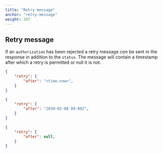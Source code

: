 ```yaml
---
title: "Retry message"
anchor: "retry-message"
weight: 207
---
```


## Retry message

If an `authorization` has been rejected a retry message _can_ be sent in the
response in addition to the `status`. The message will contain a timestamp after
which a retry is permitted or null it is not.

```json
{
	"retry": {
		"after": "<time.now>",
	}
}

{
	"retry": {
		"after": "2030-02-08 09:00Z",
	}
}

{
	"retry": {
		"after": null,
	}
}

```
